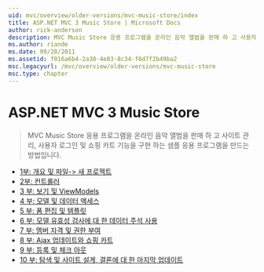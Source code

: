 ```yaml
---
uid: mvc/overview/older-versions/mvc-music-store/index
title: ASP.NET MVC 3 Music Store | Microsoft Docs
author: rick-anderson
description: MVC Music Store 응용 프로그램을 온라인 음악 앨범을 판매 하 고 사용자 로그인 사이트 관리를 구현 하는 샘플 응용 프로그램을 만드는 방법은 중...
ms.author: riande
ms.date: 09/28/2011
ms.assetid: f016a6b4-2a38-4e83-8c34-f6d7f2b49ba2
msc.legacyurl: /mvc/overview/older-versions/mvc-music-store
msc.type: chapter
---
```

<a name="aspnet-mvc-3-music-store"></a>ASP.NET MVC 3 Music Store
====================
> MVC Music Store 응용 프로그램을 온라인 음악 앨범을 판매 하 고 사이트 관리, 사용자 로그인 및 쇼핑 카트 기능을 구현 하는 샘플 응용 프로그램을 만드는 방법입니다.


- [1부: 개요 및 파일-> 새 프로젝트](mvc-music-store-part-1.md)
- [2부: 컨트롤러](mvc-music-store-part-2.md)
- [3 부: 보기 및 ViewModels](mvc-music-store-part-3.md)
- [4 부: 모델 및 데이터 액세스](mvc-music-store-part-4.md)
- [5 부: 폼 편집 및 템플릿](mvc-music-store-part-5.md)
- [6 부: 모델 유효성 검사에 대 한 데이터 주석 사용](mvc-music-store-part-6.md)
- [7 부: 멤버 자격 및 권한 부여](mvc-music-store-part-7.md)
- [8 부: Ajax 업데이트와 쇼핑 카트](mvc-music-store-part-8.md)
- [9 부: 등록 및 체크 아웃](mvc-music-store-part-9.md)
- [10 부: 탐색 및 사이트 설계, 결론에 대 한 마지막 업데이트](mvc-music-store-part-10.md)
